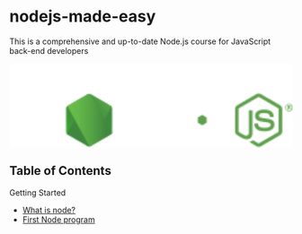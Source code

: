 # nodejs-made-easy

This is a comprehensive and up-to-date Node.js course for JavaScript back-end developers

<img src="./images/logo.svg" width="600" style="display: block; margin: 0 auto">

## Table of Contents

Getting Started

- [What is node?](./chapter%201-%20getting%20started/what-is-node.md)
- [First Node program](./chapter%201-%20getting%20started/first-node-program.md)
